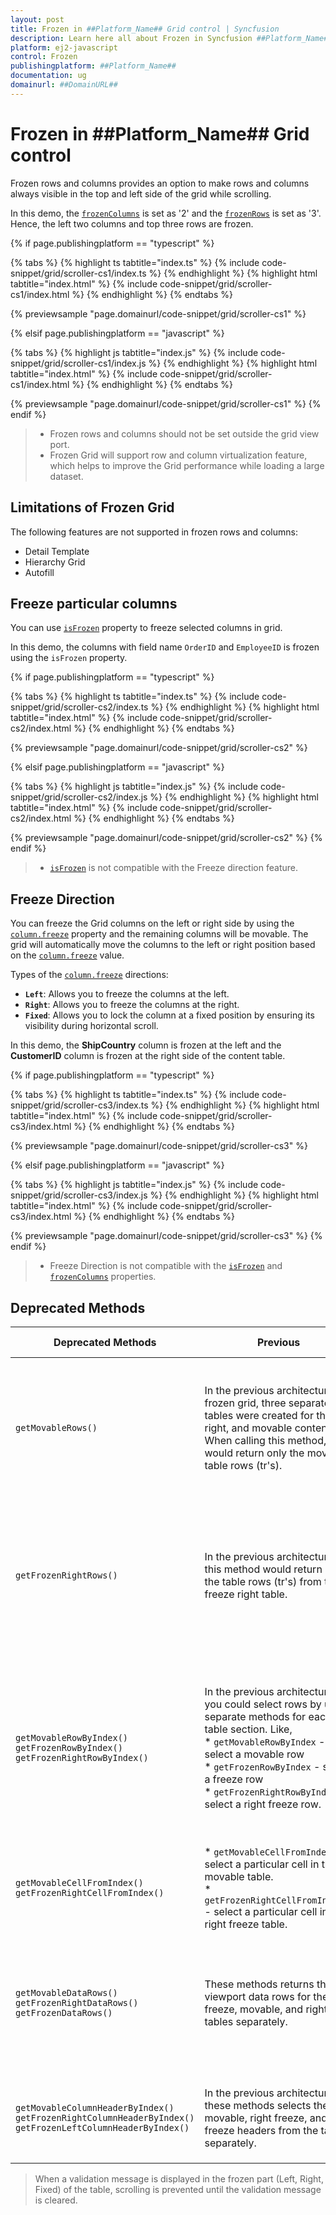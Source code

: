 ```yaml
---
layout: post
title: Frozen in ##Platform_Name## Grid control | Syncfusion
description: Learn here all about Frozen in Syncfusion ##Platform_Name## Grid control of Syncfusion Essential JS 2 and more.
platform: ej2-javascript
control: Frozen 
publishingplatform: ##Platform_Name##
documentation: ug
domainurl: ##DomainURL##
---
```


# Frozen in ##Platform_Name## Grid control

Frozen rows and columns provides an option to make rows and columns always visible in the top and left side of the grid while scrolling.

In this demo, the [`frozenColumns`](../api/grid/#frozencolumns) is set as '2' and the [`frozenRows`](../api/grid/#frozenrows) is set as '3'. Hence, the left two columns and top three rows are frozen.

{% if page.publishingplatform == "typescript" %}

 {% tabs %}
{% highlight ts tabtitle="index.ts" %}
{% include code-snippet/grid/scroller-cs1/index.ts %}
{% endhighlight %}
{% highlight html tabtitle="index.html" %}
{% include code-snippet/grid/scroller-cs1/index.html %}
{% endhighlight %}
{% endtabs %}
        
{% previewsample "page.domainurl/code-snippet/grid/scroller-cs1" %}

{% elsif page.publishingplatform == "javascript" %}

{% tabs %}
{% highlight js tabtitle="index.js" %}
{% include code-snippet/grid/scroller-cs1/index.js %}
{% endhighlight %}
{% highlight html tabtitle="index.html" %}
{% include code-snippet/grid/scroller-cs1/index.html %}
{% endhighlight %}
{% endtabs %}

{% previewsample "page.domainurl/code-snippet/grid/scroller-cs1" %}
{% endif %}

> * Frozen rows and columns should not be set outside the grid view port.
> * Frozen Grid will support row and column virtualization feature, which helps to improve the Grid performance while loading a large dataset.

## Limitations of Frozen Grid

The following features are not supported in frozen rows and columns:

* Detail Template
* Hierarchy Grid
* Autofill

## Freeze particular columns

You can use [`isFrozen`](../api/grid/column/#isfrozen) property to freeze selected columns in grid.

In this demo, the columns with field name `OrderID` and `EmployeeID` is frozen using the `isFrozen` property.

{% if page.publishingplatform == "typescript" %}

 {% tabs %}
{% highlight ts tabtitle="index.ts" %}
{% include code-snippet/grid/scroller-cs2/index.ts %}
{% endhighlight %}
{% highlight html tabtitle="index.html" %}
{% include code-snippet/grid/scroller-cs2/index.html %}
{% endhighlight %}
{% endtabs %}
        
{% previewsample "page.domainurl/code-snippet/grid/scroller-cs2" %}

{% elsif page.publishingplatform == "javascript" %}

{% tabs %}
{% highlight js tabtitle="index.js" %}
{% include code-snippet/grid/scroller-cs2/index.js %}
{% endhighlight %}
{% highlight html tabtitle="index.html" %}
{% include code-snippet/grid/scroller-cs2/index.html %}
{% endhighlight %}
{% endtabs %}

{% previewsample "page.domainurl/code-snippet/grid/scroller-cs2" %}
{% endif %}

> * [`isFrozen`](../api/grid/column/#isfrozen) is not compatible with the Freeze direction feature.

## Freeze Direction

You can freeze the Grid columns on the left or right side by using the [`column.freeze`](../api/grid/column/#freeze) property and the remaining columns will be movable. The grid will automatically move the columns to the left or right position based on the [`column.freeze`](../api/grid/column/#freeze) value.

Types of the [`column.freeze`](../api/grid/column/#freeze) directions:

* **`Left`**: Allows you to freeze the columns at the left.
* **`Right`**: Allows you to freeze the columns at the right.
* **`Fixed`**: Allows you to lock the column at a fixed position by ensuring its visibility during horizontal scroll.

In this demo, the **ShipCountry** column is frozen at the left and the **CustomerID** column is frozen at the right side of the content table.

{% if page.publishingplatform == "typescript" %}

 {% tabs %}
{% highlight ts tabtitle="index.ts" %}
{% include code-snippet/grid/scroller-cs3/index.ts %}
{% endhighlight %}
{% highlight html tabtitle="index.html" %}
{% include code-snippet/grid/scroller-cs3/index.html %}
{% endhighlight %}
{% endtabs %}
        
{% previewsample "page.domainurl/code-snippet/grid/scroller-cs3" %}

{% elsif page.publishingplatform == "javascript" %}

{% tabs %}
{% highlight js tabtitle="index.js" %}
{% include code-snippet/grid/scroller-cs3/index.js %}
{% endhighlight %}
{% highlight html tabtitle="index.html" %}
{% include code-snippet/grid/scroller-cs3/index.html %}
{% endhighlight %}
{% endtabs %}

{% previewsample "page.domainurl/code-snippet/grid/scroller-cs3" %}
{% endif %}

> * Freeze Direction is not compatible with the [`isFrozen`](../api/grid/column/#isfrozen) and [`frozenColumns`](../api/grid/#frozencolumns) properties.

## Deprecated Methods

Deprecated Methods | Previous | Current | Suggested Alternative Methods | Example for achieving the same results
 ---  | --- | --- | ---  | --- 
`getMovableRows()` | In the previous architecture of frozen grid, three separate tables were created for the left, right, and movable contents. When calling this method, it would return only the movable table rows (tr's). | In the current architecture, the frozen left, right, and movable sections are applied within a single table. When calling this method, it will return all table rows (tr's) of the entire table. However, in this approach, we have introduced the `e-unfreeze` class for movable cells. This allows us to selectively retrieve the movable rows using the `e-unfreeze` class selector. | `getRows()` | gridInstance.getMovableRows()[0].querySelectorAll('.e-unfreeze')  // Deprecated <br><br> (or) <br><br> gridInstance.getRows()[0].querySelectorAll('.e-unfreeze')  // Alternative method
`getFrozenRightRows()` | In the previous architecture, this method would return only the table rows (tr's) from the freeze right table. | In the current architecture, the frozen left, right, and movable sections are applied within a single table. When calling this method, it will return all the rows (tr’s) of the entire table. In this new approach, we have introduced the `e-rightfreeze` class for right freeze cells. As a result, you can now selectively retrieve the right freeze rows using the `e-rightfreeze` class selector. | `getRows()` | gridInstance.getFrozenRightRows()[0].querySelectorAll('.e-rightfreeze')  // Deprecated <br><br> (or) <br><br> gridInstance.getRows()[0].querySelectorAll('.e-rightfreeze')  // Alternative method
`getMovableRowByIndex()` <br> `getFrozenRowByIndex()` <br> `getFrozenRightRowByIndex()` | In the previous architecture, you could select rows by using separate methods for each table section. Like, <br> * `getMovableRowByIndex` - select a movable row <br> * `getFrozenRowByIndex` - select a freeze row  <br> * `getFrozenRightRowByIndex` - select a right freeze row. | In the current architecture, the `getMovableRowByIndex`, `getFrozenRightRowByIndex` and `getFrozenRowByIndex` methods all return the same table row (tr) based on the given index. Additionally, class names for table cells (td's) have been separated as follows: <br> * Left-Freeze : `e-leftfreeze` <br> * Movable : `e-unfreeze` <br> * Right-Freeze : `e-rightfreeze`.<br>This separation of class names makes it easier to target and customize the cells within the particular row.   | `getRowByIndex()` | **To get the left freeze cells:** <br> gridInstance.getRowByIndex(1).querySelectorAll('.e-leftfreeze') <br><br> **To get the movable cells:** <br> gridInstance.getRowByIndex(1).querySelectorAll('.e-unfreeze') <br><br> **To get the right freeze cells:** <br> gridInstance.getRowByIndex(1).querySelectorAll('.e-rightfreeze')
`getMovableCellFromIndex()` <br> `getFrozenRightCellFromIndex()` |  * `getMovableCellFromIndex()` - select a particular cell in the movable table. <br> * `getFrozenRightCellFromIndex()` - select a particular cell in the right freeze table.| In the new approach, you can select a particular cell by using both the `getFrozenRightCellFromIndex` and `getMovableCellFromIndex` methods.| `getCellFromIndex()` |gridInstance.getCellFromIndex(1,1)
`getMovableDataRows()` <br> `getFrozenRightDataRows()` <br> `getFrozenDataRows()` | These methods returns the viewport data rows for the freeze, movable, and right tables separately. | In the new approach, when calling the `getMovableDataRows`, `getFrozenRightDataRows`, and `getFrozenDataRows` methods, returns the entire viewport data rows. You can then select specific cells within these rows using the following selectors <br> * Left-Freeze : `e-leftfreeze` <br> * Movable : `e-unfreeze` <br> * Right-Freeze : `e-rightfreeze`.| `getDataRows()` | **To get the movable data cells:** <br> gridInstance.getDataRows()[0].querySelectorAll('.e-unfreeze') <br><br> **To get the right freeze data cells:** <br> gridInstance.getDataRows()[0].querySelectorAll('.e-rightfreeze') <br><br> **To get the left freeze data cells:** <br> gridInstance.getDataRows()[0].querySelectorAll('.e-leftfreeze')
`getMovableColumnHeaderByIndex()` <br> `getFrozenRightColumnHeaderByIndex()` <br> `getFrozenLeftColumnHeaderByIndex()` | In the previous architecture, these methods selects the movable, right freeze, and left freeze headers from the table separately. | In the new approach, when calling the `getMovableColumnHeaderByIndex`, `getFrozenRightColumnHeaderByIndex`, and `getFrozenLeftColumnHeaderByIndex` methods, you will still receive the same results as before. | `getColumnHeaderByIndex`() | gridInstance.getColumnHeaderByIndex(1)

> When a validation message is displayed in the frozen part (Left, Right, Fixed) of the table, scrolling is prevented until the validation message is cleared.
